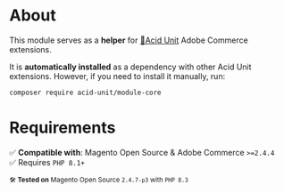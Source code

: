 # About
This module serves as a **helper** for [🧪Acid Unit](https://acid.7prism.com/) 
<span title="Magento">Adobe Commerce</span> extensions.

It is **automatically installed** as a dependency with other Acid Unit extensions.
However, if you need to install it manually, run:

```shell
composer require acid-unit/module-core
```

# Requirements

✅ **Compatible with**: Magento Open Source & Adobe Commerce `>=2.4.4`  
✅ Requires `PHP 8.1+`

<small>🛠 **Tested on** Magento Open Source `2.4.7-p3` with `PHP 8.3`</small>
